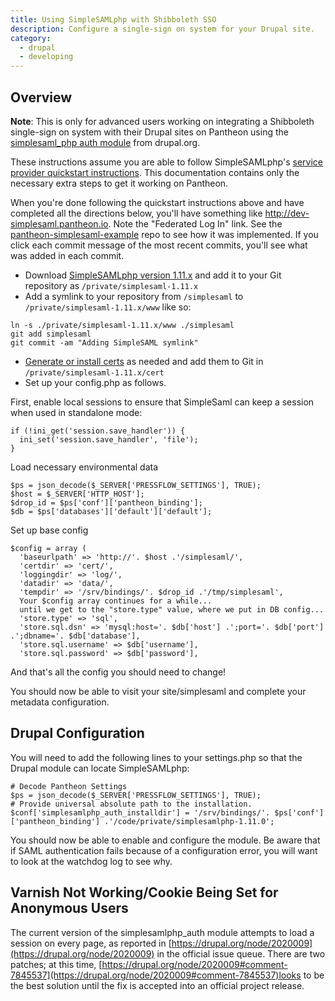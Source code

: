 ```yaml
---
title: Using SimpleSAMLphp with Shibboleth SSO
description: Configure a single-sign on system for your Drupal site.
category:
  - drupal
  - developing
---
```


## Overview

**Note**: This is only for advanced users working on integrating a Shibboleth single-sign on system with their Drupal sites on Pantheon using the [simplesaml\_php auth module](http://drupal.org/project/simplesamlphp_auth) from drupal.org.

These instructions assume you are able to follow SimpleSAMLphp's [service provider quickstart instructions](http://simplesamlphp.org/docs/1.9/simplesamlphp-sp). This documentation contains only the necessary extra steps to get it working on Pantheon.

When you're done following the quickstart instructions above and have completed all the directions below, you'll have something like http://dev-simplesaml.pantheon.io. Note the "Federated Log In" link. See the [pantheon-simplesaml-example](https://github.com/ari-gold/pantheon-simplesaml-example) repo to see how it was implemented. If you click each commit message of the most recent commits, you'll see what was added in each commit.

- Download [SimpleSAMLphp version 1.11.x](http://simplesamlphp.org/) and add it to your Git repository as `/private/simplesaml-1.11.x`
- Add a symlink to your repository from `/simplesaml` to `/private/simplesaml-1.11.x/www` like so:
```
ln -s ./private/simplesaml-1.11.x/www ./simplesaml
git add simplesaml
git commit -am "Adding SimpleSAML symlink"
```
- [Generate or install certs](http://simplesamlphp.org/docs/1.9/simplesamlphp-sp#section_1_1) as needed and add them to Git in `/private/simplesaml-1.11.x/cert`
- Set up your config.php as follows.

First, enable local sessions to ensure that SimpleSaml can keep a session when used in standalone mode:

```
if (!ini_get('session.save_handler')) {
  ini_set('session.save_handler', 'file');
}
```

Load necessary environmental data

```
$ps = json_decode($_SERVER['PRESSFLOW_SETTINGS'], TRUE);
$host = $_SERVER['HTTP_HOST'];
$drop_id = $ps['conf']['pantheon_binding'];
$db = $ps['databases']['default']['default'];
```

Set up base config

```
$config = array (
  'baseurlpath' => 'http://'. $host .'/simplesaml/',
  'certdir' => 'cert/',
  'loggingdir' => 'log/',
  'datadir' => 'data/',
  'tempdir' => '/srv/bindings/'. $drop_id .'/tmp/simplesaml',
  Your $config array continues for a while...
  until we get to the "store.type" value, where we put in DB config...
  'store.type' => 'sql',
  'store.sql.dsn' => 'mysql:host='. $db['host'] .';port='. $db['port'] .';dbname='. $db['database'],
  'store.sql.username' => $db['username'],
  'store.sql.password' => $db['password'],
```

And that's all the config you should need to change!

You should now be able to visit your site/simplesaml and complete your metadata configuration.

## Drupal Configuration

You will need to add the following lines to your settings.php so that the Drupal module can locate SimpleSAMLphp:

```
# Decode Pantheon Settings
$ps = json_decode($_SERVER['PRESSFLOW_SETTINGS'], TRUE);
# Provide universal absolute path to the installation.
$conf['simplesamlphp_auth_installdir'] = '/srv/bindings/'. $ps['conf']['pantheon_binding'] .'/code/private/simplesamlphp-1.11.0';
```

You should now be able to enable and configure the module. Be aware that if SAML authentication fails because of a configuration error, you will want to look at the watchdog log to see why.

## Varnish Not Working/Cookie Being Set for Anonymous Users

The current version of the simplesamlphp\_auth module attempts to load a session on every page, as reported in [https://drupal.org/node/2020009](https://drupal.org/node/2020009) in the official issue queue. There are two patches; at this time, [https://drupal.org/node/2020009#comment-7845537](https://drupal.org/node/2020009#comment-7845537)looks to be the best solution until the fix is accepted into an official project release.
